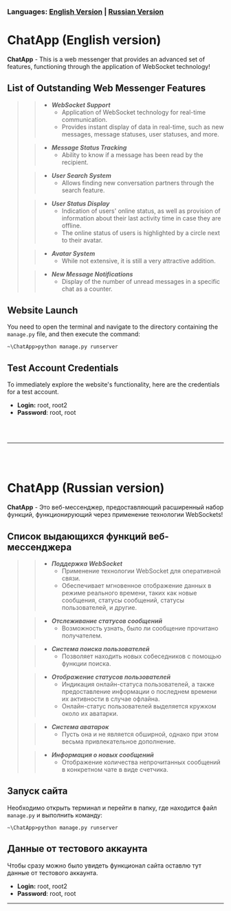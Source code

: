 ### Languages: [English Version](#english) | [Russian Version](#russian)

# <a name="english"></a> ChatApp (English version)

**ChatApp** - This is a web messenger that provides an advanced set of features, functioning through the application of WebSocket technology!

## **List of Outstanding Web Messenger Features**
>>+ ***WebSocket Support***
>>    + Application of WebSocket technology for real-time communication.
>>    + Provides instant display of data in real-time, such as new messages, message statuses, user statuses, and more.
>
>>+ ***Message Status Tracking***
>>    + Ability to know if a message has been read by the recipient.
>
>>+ ***User Search System***
>>    + Allows finding new conversation partners through the search feature.
>
>>+ ***User Status Display***
>>    + Indication of users' online status, as well as provision of information about their last activity time in case they are offline.
>>    + The online status of users is highlighted by a circle next to their avatar.
>
>>+ ***Avatar System***
>>    + While not extensive, it is still a very attractive addition.
> 
>>+ ***New Message Notifications***
>>    +  Display of the number of unread messages in a specific chat as a counter.

## Website Launch
You need to open the terminal and navigate to the directory containing the `manage.py` file, and then execute the command:
```
~\ChatApp>python manage.py runserver
```

## Test Account Credentials
To immediately explore the website's functionality, here are the credentials for a test account.
+ **Login:** root, root2
+ **Password**: root, root
  
<br><br>
___
<br><br>

# <a name="russian"></a>ChatApp (Russian version)

**ChatApp** - Это веб-мессенджер, предоставляющий расширенный набор функций, функционирующий через 
применение технологии WebSockets!

## **Список выдающихся функций веб-мессенджера**
>>+ ***Поддержка WebSocket***
>>    + Применение технологии WebSocket для оперативной связи.
>>    + Обеспечивает мгновенное отображение данных в режиме реального времени, таких как новые сообщения, статусы сообщений, статусы пользователей, и другие.
>
>>+ ***Отслеживание статусов сообщений***
>>    + Возможность узнать, было ли сообщение прочитано получателем.
>
>>+ ***Система поиска пользователей***
>>    + Позволяет находить новых собеседников с помощью функции поиска.
>
>>+ ***Отображение статусов пользователей***
>>    + Индикация онлайн-статуса пользователей, а также предоставление информации о последнем времени их активности в случае офлайна.
>>    + Онлайн-статус пользователей выделяется кружком около их аватарки.
>
>>+ ***Система аватарок***
>>    + Пусть она и не является обширной, однако при этом весьма привлекательное дополнение.
> 
>>+ ***Информация о новых сообщений***
>>    +  Отображение количества непрочитанных сообщений в конкретном чате в виде счетчика.

## Запуск сайта
Необходимо открыть терминал и перейти в папку, где находится файл `manage.py` и выполнить команду:
```
~\ChatApp>python manage.py runserver
```

## Данные от тестового аккаунта
Чтобы сразу можно было увидеть функционал сайта оставлю тут данные от тестового аккаунта.
+ **Login:** root, root2
+ **Password**: root, root
___
